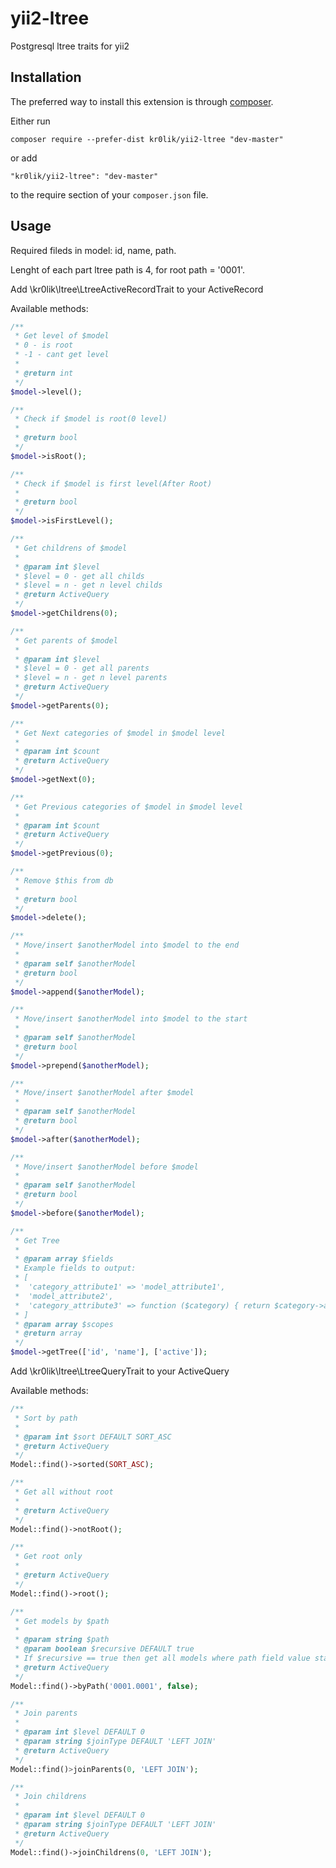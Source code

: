 # yii2-ltree
Postgresql ltree traits for yii2 

Installation
------------

The preferred way to install this extension is through [composer](http://getcomposer.org/download/).

Either run

```
composer require --prefer-dist kr0lik/yii2-ltree "dev-master"
```

or add

```
"kr0lik/yii2-ltree": "dev-master"
```

to the require section of your `composer.json` file.

Usage
-----
Required fileds in model: id, name, path.

Lenght of each part ltree path is 4, for root path = '0001'.



Add \kr0lik\ltree\LtreeActiveRecordTrait to your ActiveRecord

Available methods:

```php
/**
 * Get level of $model
 * 0 - is root
 * -1 - cant get level
 *
 * @return int
 */
$model->level();

/**
 * Check if $model is root(0 level)
 *
 * @return bool
 */
$model->isRoot();

/**
 * Check if $model is first level(After Root)
 *
 * @return bool
 */
$model->isFirstLevel();

/**
 * Get childrens of $model
 *
 * @param int $level
 * $level = 0 - get all childs
 * $level = n - get n level childs
 * @return ActiveQuery
 */
$model->getChildrens(0);

/**
 * Get parents of $model
 *
 * @param int $level
 * $level = 0 - get all parents
 * $level = n - get n level parents
 * @return ActiveQuery
 */
$model->getParents(0);

/**
 * Get Next categories of $model in $model level
 *
 * @param int $count
 * @return ActiveQuery
 */
$model->getNext(0);

/**
 * Get Previous categories of $model in $model level
 *
 * @param int $count
 * @return ActiveQuery
 */
$model->getPrevious(0);

/**
 * Remove $this from db
 *
 * @return bool
 */
$model->delete();

/**
 * Move/insert $anotherModel into $model to the end
 *
 * @param self $anotherModel
 * @return bool
 */
$model->append($anotherModel);

/**
 * Move/insert $anotherModel into $model to the start
 *
 * @param self $anotherModel
 * @return bool
 */
$model->prepend($anotherModel);

/**
 * Move/insert $anotherModel after $model
 *
 * @param self $anotherModel
 * @return bool
 */
$model->after($anotherModel);

/**
 * Move/insert $anotherModel before $model
 *
 * @param self $anotherModel
 * @return bool
 */
$model->before($anotherModel);

/**
 * Get Tree
 *
 * @param array $fields
 * Example fields to output:
 * [
 *  'category_attribute1' => 'model_attribute1',
 *  'model_attribute2',
 *  'category_attribute3' => function ($category) { return $category->attribute3; }
 * ]
 * @param array $scopes
 * @return array
 */
$model->getTree(['id', 'name'], ['active']);
```

Add \kr0lik\ltree\LtreeQueryTrait to your ActiveQuery

Available methods:

```php
/**
 * Sort by path
 * 
 * @param int $sort DEFAULT SORT_ASC
 * @return ActiveQuery
 */
Model::find()->sorted(SORT_ASC);

/**
 * Get all without root
 *
 * @return ActiveQuery
 */
Model::find()->notRoot();

/**
 * Get root only
 *
 * @return ActiveQuery
 */
Model::find()->root();

/**
 * Get models by $path
 *
 * @param string $path
 * @param boolean $recursive DEFAULT true
 * If $recursive == true then get all models where path field value starts from $path(with all childrens)
 * @return ActiveQuery
 */
Model::find()->byPath('0001.0001', false);

/**
 * Join parents
 *
 * @param int $level DEFAULT 0
 * @param string $joinType DEFAULT 'LEFT JOIN'
 * @return ActiveQuery
 */
Model::find()>joinParents(0, 'LEFT JOIN');

/**
 * Join childrens
 *
 * @param int $level DEFAULT 0
 * @param string $joinType DEFAULT 'LEFT JOIN'
 * @return ActiveQuery
 */
Model::find()->joinChildrens(0, 'LEFT JOIN');
```
